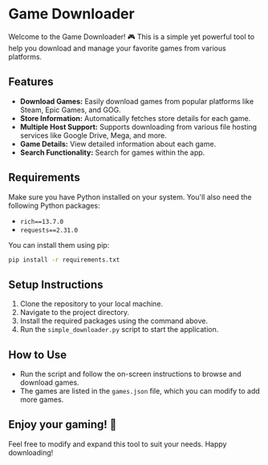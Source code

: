 # Game Downloader

Welcome to the Game Downloader! 🎮 This is a simple yet powerful tool to help you download and manage your favorite games from various platforms.

## Features
- **Download Games:** Easily download games from popular platforms like Steam, Epic Games, and GOG.
- **Store Information:** Automatically fetches store details for each game.
- **Multiple Host Support:** Supports downloading from various file hosting services like Google Drive, Mega, and more.
- **Game Details:** View detailed information about each game.
- **Search Functionality:** Search for games within the app.

## Requirements
Make sure you have Python installed on your system. You'll also need the following Python packages:

- `rich==13.7.0`
- `requests==2.31.0`

You can install them using pip:
```bash
pip install -r requirements.txt
```

## Setup Instructions
1. Clone the repository to your local machine.
2. Navigate to the project directory.
3. Install the required packages using the command above.
4. Run the `simple_downloader.py` script to start the application.

## How to Use
- Run the script and follow the on-screen instructions to browse and download games.
- The games are listed in the `games.json` file, which you can modify to add more games.

## Enjoy your gaming! 🎉
Feel free to modify and expand this tool to suit your needs. Happy downloading!
